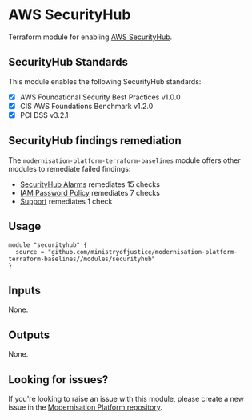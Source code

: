 # AWS SecurityHub

Terraform module for enabling [AWS SecurityHub](https://aws.amazon.com/security-hub/).

## SecurityHub Standards
This module enables the following SecurityHub standards:
- [x] AWS Foundational Security Best Practices v1.0.0
- [x] CIS AWS Foundations Benchmark v1.2.0
- [x] PCI DSS v3.2.1

## SecurityHub findings remediation
The `modernisation-platform-terraform-baselines` module offers other modules to remediate failed findings:

- [SecurityHub Alarms](../securityhub-alarms) remediates 15 checks
- [IAM Password Policy](../iam) remediates 7 checks
- [Support](../support) remediates 1 check

## Usage

```
module "securityhub" {
  source = "github.com/ministryofjustice/modernisation-platform-terraform-baselines//modules/securityhub"
}
```

## Inputs
None.

## Outputs
None.

## Looking for issues?
If you're looking to raise an issue with this module, please create a new issue in the [Modernisation Platform repository](https://github.com/ministryofjustice/modernisation-platform/issues).

